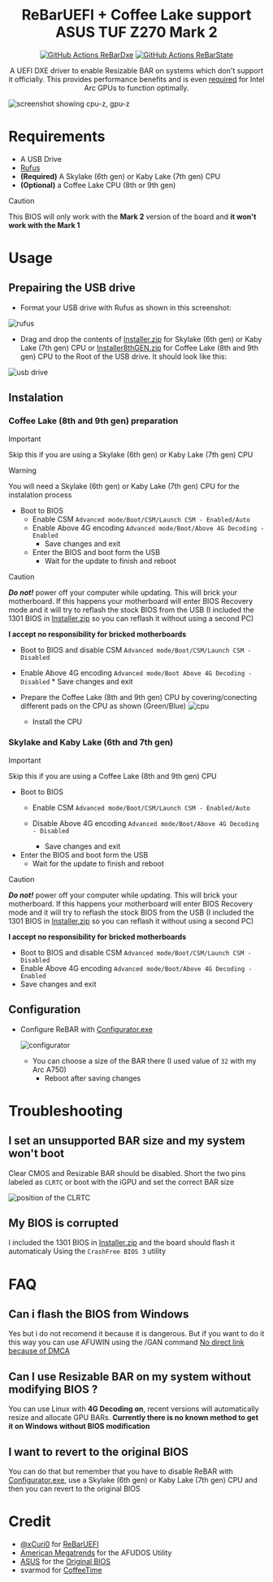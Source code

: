 <h1 align="center">ReBarUEFI + Coffee Lake support ASUS TUF Z270 Mark 2</h1>
<p align="center">
<a href="https://github.com/xCuri0/ReBarUEFI/actions/workflows/ReBarDxe.yml"><img src="https://img.shields.io/github/actions/workflow/status/xCuri0/ReBarUEFI/ReBarDxe.yml?logo=github&label=ReBarDxe&style=flat-square" alt="GitHub Actions ReBarDxe"></a>
<a href="https://github.com/xCuri0/ReBarUEFI/actions/workflows/ReBarState.yml"><img src="https://img.shields.io/github/actions/workflow/status/xCuri0/ReBarUEFI/ReBarState.yml?logo=github&label=ReBarState&style=flat-square" alt="GitHub Actions ReBarState"></a>
</p>
<p align="center">
A UEFI DXE driver to enable Resizable BAR on systems which don't support it officially. This provides performance benefits and is even <a href="https://www.intel.com/content/www/us/en/support/articles/000092416/graphics.html">required</a> for Intel Arc GPUs to function optimally.
</p>


![screenshot showing cpu-z, gpu-z](rebar.png)

# Requirements
*  A USB Drive
*  [Rufus](https://rufus.ie/en/)
* **(Required)** A Skylake (6th gen) or Kaby Lake (7th gen) CPU
* **(Optional)** a Coffee Lake CPU (8th or 9th gen)
> [!CAUTION]
> This BIOS will only work with the **Mark 2** version of the board and **it won't work with the Mark 1**


# Usage
## Prepairing the USB drive
* Format your USB drive with Rufus as shown in this screenshot:


![rufus](rufus.png)

* Drag and drop the contents of [Installer.zip](https://github.com/xtomasnemec/ASUS-TUF-Z270-Mark-2-ReBarUEFI/releases/) for Skylake (6th gen) or Kaby Lake (7th gen) CPU or [Installer8thGEN.zip](https://github.com/xtomasnemec/ASUS-TUF-Z270-Mark-2-ReBarUEFI/releases/) for Coffee Lake (8th and 9th gen) CPU to the Root of the USB drive. It should look like this:

![usb drive](fs.png)

## Instalation

 ### Coffee Lake (8th and 9th gen) preparation
  > [!IMPORTANT]
  > Skip this if you are using a Skylake (6th gen) or Kaby Lake (7th gen) CPU

> [!WARNING]
> You will need a Skylake (6th gen) or Kaby Lake (7th gen) CPU for the instalation process
* Boot to BIOS
    * Enable CSM ```Advanced mode/Boot/CSM/Launch CSM - Enabled/Auto```
    * Enable Above 4G encoding ```Advanced mode/Boot/Above 4G Decoding - Enabled```
      * Save changes and exit
  * Enter the BIOS and boot form the USB
      * Wait for the update to finish and reboot
> [!CAUTION]
> ***Do not!*** power off your computer while updating. This will brick your motherboard. If this happens your motherboard will enter BIOS Recovery mode and it will try to reflash the stock BIOS from the USB (I included the 1301 BIOS in [Installer.zip](https://github.com/xtomasnemec/ASUS-TUF-Z270-Mark-2-ReBarUEFI/releases/) so you can reflash it without using a second PC)
>
> **I accept no responsibility for bricked motherboards**

  * Boot to BIOS and disable CSM ```Advanced mode/Boot/CSM/Launch CSM - Disabled```
* Enable Above 4G encoding ```Advanced mode/Boot Above 4G Decoding - Disabled```
      * Save changes and exit
   
* Prepare the Coffee Lake (8th and 9th gen) CPU by covering/conecting different pads on the CPU as shown (Green/Blue)
      ![cpu](pinwork_map.png)
  * Install the CPU

### Skylake and Kaby Lake (6th and 7th gen)
  > [!IMPORTANT]
  > Skip this if you are using a Coffee Lake (8th and 9th gen) CPU
  * Boot to BIOS
    * Enable CSM ```Advanced mode/Boot/CSM/Launch CSM - Enabled/Auto```
    * Disable Above 4G encoding ```Advanced mode/Boot/Above 4G Decoding - Disabled```
      
      * Save changes and exit
  * Enter the BIOS and boot form the USB
      * Wait for the update to finish and reboot
> [!CAUTION]
> ***Do not!*** power off your computer while updating. This will brick your motherboard. If this happens your motherboard will enter BIOS Recovery mode and it will try to reflash the stock BIOS from the USB (I included the 1301 BIOS in [Installer.zip](https://github.com/xtomasnemec/ASUS-TUF-Z270-Mark-2-ReBarUEFI/releases/) so you can reflash it without using a second PC)
>
> **I accept no responsibility for bricked motherboards**

  * Boot to BIOS and disable CSM ```Advanced mode/Boot/CSM/Launch CSM - Disabled```
* Enable Above 4G encoding ```Advanced mode/Boot/Above 4G Decoding - Enabled```     
 * Save changes and exit

## Configuration
  * Configure ReBAR with [Configurator.exe](https://github.com/xtomasnemec/ASUS-TUF-Z270-Mark-2-ReBarUEFI/releases)

    ![configurator](configurator.png)
    
     * You can choose a size of the BAR there (I used value of ```32``` with my Arc A750)
        * Reboot after saving changes
   
# Troubleshooting
## I set an unsupported BAR size and my system won't boot
Clear CMOS and Resizable BAR should be disabled. Short the two pins labeled as ```CLRTC``` or boot with the iGPU and set the correct BAR size

![position of the CLRTC](reset.png)

## My BIOS is corrupted
I included the 1301 BIOS in [Installer.zip](https://github.com/xtomasnemec/ASUS-TUF-Z270-Mark-2-ReBarUEFI/releases/) and the board should flash it automaticaly Using the ```CrashFree BIOS 3``` utility

# FAQ

## Can i flash the BIOS from Windows
Yes but i do not recomend it because it is dangerous. But if you want to do it this way you can use AFUWIN using the /GAN command [No direct link because of DMCA](https://letmegooglethat.com/?q=AMI+Aptio+IV+BIOS+Tool+v3.05.04+archive.org)

## Can I use Resizable BAR on my system without modifying BIOS ?
You can use Linux with **4G Decoding on**, recent versions will automatically resize and allocate GPU BARs. **Currently there is no known method to get it on Windows without BIOS modification**

## I want to revert to the original BIOS
You can do that but remember that you have to disable ReBAR with [Configurator.exe](https://github.com/xtomasnemec/ASUS-TUF-Z270-Mark-2-ReBarUEFI/releases), use a Skylake (6th gen) or Kaby Lake (7th gen) CPU and then you can revert to the original BIOS

# Credit
* [@xCuri0](https://github.com/xCuri0) for [ReBarUEFI](https://github.com/xCuri0/ReBarUEFI)
* [American Megatrends](https://www.ami.com/) for the AFUDOS Utility
* [ASUS](https://www.asus.com/) for the [Original BIOS](https://www.asus.com/in/supportonly/tuf%20z270%20mark%202/helpdesk_bios/)
* svarmod for [CoffeeTime](https://mega.nz/folder/4oRViKSI#nn-8ZRHBa6_PDwNLzgubNA)

